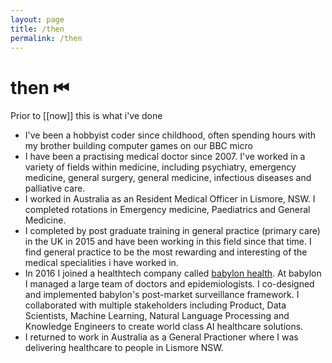 ```yaml
---
layout: page
title: /then
permalink: /then
---
```


# then ⏮

Prior to [[now]] this is what i've done

- I've been a hobbyist coder since childhood, often spending hours with my brother building computer games on our BBC micro
- I have been a practising medical doctor since 2007. I've worked in a variety of fields within medicine, including psychiatry, emergency medicine, general surgery, general medicine, infectious diseases and palliative care.
- I worked in Australia as an Resident Medical Officer in Lismore, NSW. I completed rotations in Emergency medicine, Paediatrics and General Medicine.
- I completed by post graduate training in general practice (primary care) in the UK in 2015 and have been working in this field since that time. I find general practice to be the most rewarding and interesting of the medical specialities i have worked in.
- In 2016 I joined a healthtech company called [babylon health](www.babylonhealth.com). At babylon I managed a large team of doctors and epidemiologists. I co-designed and implemented babylon's post-market surveillance framework. I collaborated with multiple stakeholders including Product, Data Scientists, Machine Learning, Natural Language Processing and Knowledge Engineers to create world class AI healthcare solutions.
- I returned to work in Australia as a General Practioner where I was delivering healthcare to people in Lismore NSW.
